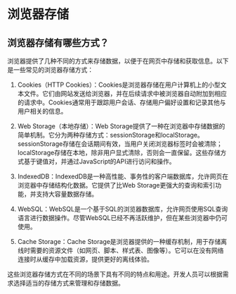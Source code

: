 # 浏览器存储

## 浏览器存储有哪些方式？
浏览器提供了几种不同的方式来存储数据，以便于在网页中存储和获取信息。以下是一些常见的浏览器存储方式：

1. Cookies（HTTP Cookies）：Cookies是浏览器存储在用户计算机上的小型文本文件。它们由网站发送给浏览器，并在后续请求中被浏览器自动附加到相应的请求中。Cookies通常用于跟踪用户会话、存储用户偏好设置和记录其他与用户相关的信息。

2. Web Storage（本地存储）：Web Storage提供了一种在浏览器中存储数据的简单机制。它分为两种存储方式：sessionStorage和localStorage。sessionStorage存储在会话期间有效，当用户关闭浏览器标签时会被清除；localStorage存储在本地，除非用户显式清除，否则会一直保留。这些存储方式基于键值对，并通过JavaScript的API进行访问和操作。

3. IndexedDB：IndexedDB是一种高性能、事务性的客户端数据库，允许网页在浏览器中存储结构化数据。它提供了比Web Storage更强大的查询和索引功能，并支持大容量数据存储。

4. WebSQL：WebSQL是一个基于SQL的浏览器数据库，允许网页使用SQL查询语言进行数据操作。尽管WebSQL已经不再活跃维护，但在某些浏览器中仍可使用。

5. Cache Storage：Cache Storage是浏览器提供的一种缓存机制，用于存储离线时需要的资源文件（如网页、脚本、样式表、图像等）。它可以在没有网络连接时从缓存中加载资源，提供更好的离线体验。

这些浏览器存储方式在不同的场景下具有不同的特点和用途。开发人员可以根据需求选择适当的存储方式来管理和存储数据。
